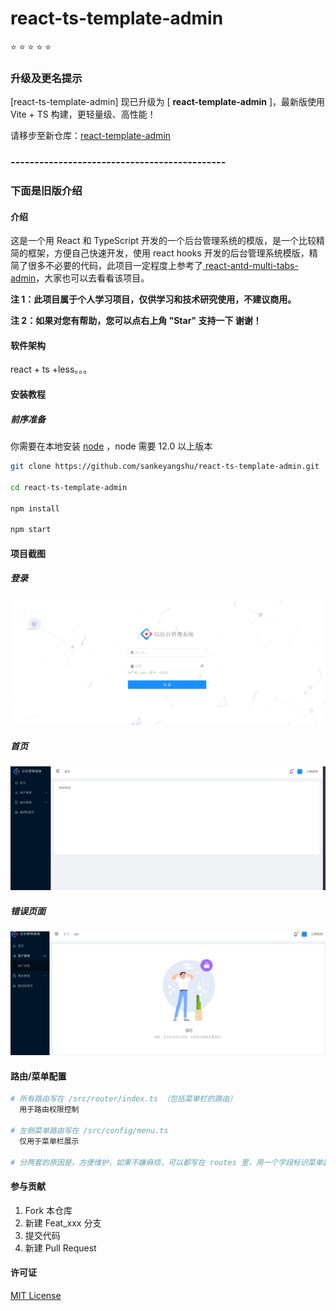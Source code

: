 # react-ts-template-admin

:star: :star: :star: :star: :star:

### 升级及更名提示

[react-ts-template-admin] 现已升级为 [ **react-template-admin** ]，最新版使用 Vite + TS 构建，更轻量级、高性能！

请移步至新仓库：[react-template-admin](https://github.com/sankeyangshu-labs/react-template-admin)

### ---------------------------------------------

### 下面是旧版介绍

#### 介绍

这是一个用 React 和 TypeScript 开发的一个后台管理系统的模版，是一个比较精简的框架，方便自己快速开发，使用 react hooks 开发的后台管理系统模版，精简了很多不必要的代码，此项目一定程度上参考了[ react-antd-multi-tabs-admin](https://github.com/hsl947/react-antd-multi-tabs-admin)，大家也可以去看看该项目。

**注 1：此项目属于个人学习项目，仅供学习和技术研究使用，不建议商用。**

**注 2：如果对您有帮助，您可以点右上角 "Star" 支持一下 谢谢！**

#### 软件架构

react + ts +less。。。

#### 安装教程

##### 前序准备

你需要在本地安装 [node](http://nodejs.org/) ，node 需要 12.0 以上版本

```bash
git clone https://github.com/sankeyangshu/react-ts-template-admin.git

cd react-ts-template-admin

npm install

npm start
```

#### 项目截图

##### 登录

![](docs/1.png)

##### 首页

![](docs/2.png)

##### 错误页面

![](docs/3.png)

#### 路由/菜单配置

```bash
# 所有路由写在 /src/router/index.ts （包括菜单栏的路由）
  用于路由权限控制

# 左侧菜单路由写在 /src/config/menu.ts
  仅用于菜单栏展示

# 分两套的原因是，方便维护，如果不嫌麻烦，可以都写在 routes 里，用一个字段标识菜单路由即可
```

#### 参与贡献

1.  Fork 本仓库
2.  新建 Feat_xxx 分支
3.  提交代码
4.  新建 Pull Request

#### 许可证

[MIT License](https://github.com/sankeyangshu/react-ts-template-admin/blob/main/LICENSE)
